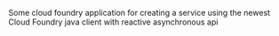 Some cloud foundry application for creating a service using the newest Cloud Foundry java client with reactive asynchronous api
